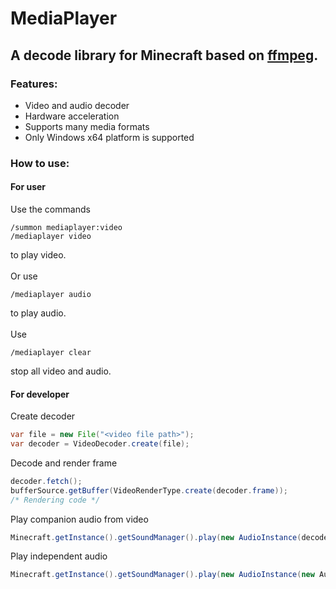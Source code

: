 # MediaPlayer

## A decode library for Minecraft based on [ffmpeg](https://ffmpeg.org/).

### Features:

* Video and audio decoder
* Hardware acceleration
* Supports many media formats
* Only Windows x64 platform is supported

### How to use:

#### For user

Use the commands

```
/summon mediaplayer:video
/mediaplayer video
```

to play video.<br><br>
Or use

```
/mediaplayer audio
```

to play audio.<br><br>
Use

```
/mediaplayer clear
```

stop all video and audio.

#### For developer

Create decoder

```java
var file = new File("<video file path>");
var decoder = VideoDecoder.create(file);
```

Decode and render frame

```java
decoder.fetch();
bufferSource.getBuffer(VideoRenderType.create(decoder.frame));
/* Rendering code */
```

Play companion audio from video

```java
Minecraft.getInstance().getSoundManager().play(new AudioInstance(decoder.audio.decode(false),null));
```

Play independent audio

```java
Minecraft.getInstance().getSoundManager().play(new AudioInstance(new AudioDecoder.decode(false),null));
```